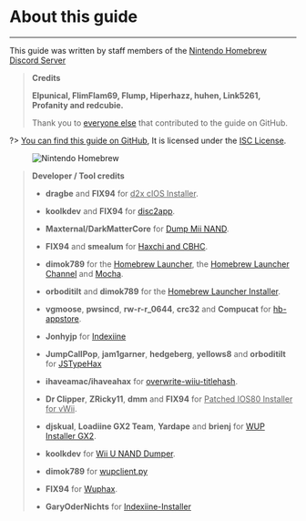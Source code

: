 # About this guide
---
This guide was written by staff members of the [Nintendo Homebrew Discord Server](https://discord.gg/C29hYvh)

> **Credits**
> 
> **Elpunical, FlimFlam69, Flump, Hiperhazz, huhen, Link5261, Profanity and redcubie.**
> 
> Thank you to [everyone else](https://github.com/hacks-guide/Guide-WiiU/graphs/contributors) that contributed to the guide on GitHub.

?> [You can find this guide on GitHub](https://github.com/hacks-guide/Guide-WiiU), It is licensed under the [ISC License](https://github.com/hacks-guide/Guide-WiiU/blob/master/LICENSE.md).

<figure class="thumbnails">
    <img src="docs/assets/img/nh.jpg" alt="Nintendo Homebrew" title="Nintendo Homebrew">
</figure>

>
> **Developer / Tool credits**
> 
> - **dragbe** and **FIX94** for <u>d2x cIOS Installer</u>.
> 
> - **koolkdev** and **FIX94** for [disc2app](https://github.com/koolkdev/disc2app).
> 
> - **Maxternal/DarkMatterCore** for [Dump Mii NAND](https://code.google.com/p/gbadev/).
> 
> - **FIX94** and **smealum** for [Haxchi and CBHC](https://github.com/FIX94/haxchi).
> 
> - **dimok789** for the [Homebrew Launcher](https://github.com/dimok789/homebrew_launcher), the [Homebrew Launcher Channel](https://github.com/dimok789/homebrew_launcher) and [Mocha](https://github.com/dimok789/mocha).
> 
> - **orboditilt** and **dimok789** for the [Homebrew Launcher Installer](https://github.com/wiiu-env/homebrew_launcher_installer).
> 
> - **vgmoose**, **pwsincd**, **rw-r-r_0644**, **crc32** and **Compucat** for [hb-appstore](https://github.com/vgmoose/hb-appstore).
> 
> - **Jonhyjp** for [Indexiine](https://gbatemp.net/threads/indexiine-load-cfw-during-boot-and-offline-without-a-vc-ds-title.553681/)
> 
> - **JumpCallPop**, **jam1garner**, **hedgeberg**, **yellows8** and **orboditilt** for [JSTypeHax](https://github.com/wiiu-env/JsTypeHax)
> 
> - **ihaveamac/ihaveahax** for [overwrite-wiiu-titlehash](https://github.com/ihaveamac/overwrite-wiiu-titlehash).
> 
> - **Dr Clipper**, **ZRicky11**, **dmm** and **FIX94** for <u>Patched IOS80 Installer for vWii</u>.
> 
> - **djskual**, **Loadiine GX2 Team**, **Yardape** and **brienj** for [WUP Installer GX2](https://sourceforge.net/projects/wup-installer-gx2/).
> 
> - **koolkdev** for [Wii U NAND Dumper](https://github.com/koolkdev/wiiu-nanddumper).
> 
> - **dimok789** for [wupclient.py](https://github.com/dimok789/mocha/blob/master/ios_mcp/wupclient.py)
> 
> - **FIX94** for [Wuphax](https://github.com/FIX94/wuphax).
> 
> - **GaryOderNichts** for [Indexiine-Installer](https://github.com/GaryOderNichts/indexiine-installer)
